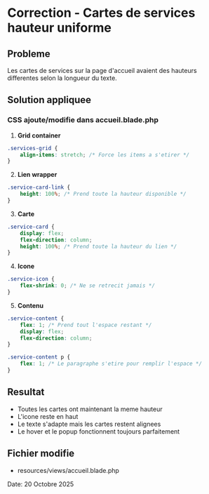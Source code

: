 # Correction - Cartes de services hauteur uniforme

## Probleme
Les cartes de services sur la page d'accueil avaient des hauteurs differentes selon la longueur du texte.

## Solution appliquee

### CSS ajoute/modifie dans accueil.blade.php

1. **Grid container**
```css
.services-grid {
    align-items: stretch; /* Force les items a s'etirer */
}
```

2. **Lien wrapper**
```css
.service-card-link {
    height: 100%; /* Prend toute la hauteur disponible */
}
```

3. **Carte**
```css
.service-card {
    display: flex;
    flex-direction: column;
    height: 100%; /* Prend toute la hauteur du lien */
}
```

4. **Icone**
```css
.service-icon {
    flex-shrink: 0; /* Ne se retrecit jamais */
}
```

5. **Contenu**
```css
.service-content {
    flex: 1; /* Prend tout l'espace restant */
    display: flex;
    flex-direction: column;
}

.service-content p {
    flex: 1; /* Le paragraphe s'etire pour remplir l'espace */
}
```

## Resultat
- Toutes les cartes ont maintenant la meme hauteur
- L'icone reste en haut
- Le texte s'adapte mais les cartes restent alignees
- Le hover et le popup fonctionnent toujours parfaitement

## Fichier modifie
- resources/views/accueil.blade.php

Date: 20 Octobre 2025
